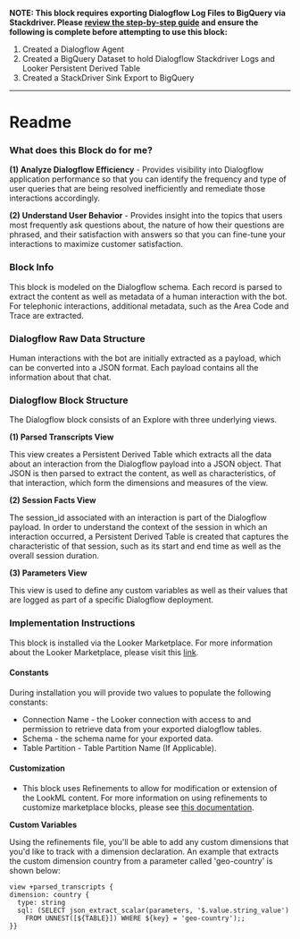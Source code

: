 **NOTE: This block requires exporting Dialogflow Log Files to BigQuery via Stackdriver. Please [review the step-by-step guide](https://github.com/GoogleCloudPlatform/dialogflow-integrations/tree/master/stacklogs-looker) and ensure the following is complete before attempting to use this block:**
1. Created a Dialogflow Agent
2. Created a BigQuery Dataset to hold Dialogflow Stackdriver Logs and Looker Persistent Derived Table
3. Created a StackDriver Sink Export to BigQuery

___
# Readme

### What does this Block do for me?

**(1) Analyze Dialogflow Efficiency** - Provides visibility into Dialogflow application performance so that you can identify the frequency and type of user queries that are being resolved inefficiently and remediate those interactions accordingly.

**(2) Understand User Behavior** - Provides insight into the topics that users most frequently ask questions about, the nature of how their questions are phrased, and their satisfaction with answers so that you can fine-tune your interactions to maximize customer satisfaction.

### Block Info

This block is modeled on the Dialogflow schema. Each record is parsed to extract the content as well as metadata of a human interaction with the bot. For telephonic interactions, additional metadata, such as the Area Code and Trace are extracted.

### Dialogflow Raw Data Structure

Human interactions with the bot are initially extracted as a payload, which can be converted into a JSON format. Each payload contains all the information about that chat.

### Dialogflow Block Structure

The Dialogflow block consists of an Explore with three underlying views.

**(1) Parsed Transcripts View**

This view creates a Persistent Derived Table which extracts all the data about an interaction from the Dialogflow payload into a JSON object. That JSON is then parsed to extract the content, as well as characteristics, of that interaction, which form the dimensions and measures of the view.

**(2) Session Facts View**

The session_id associated with an interaction is part of the Dialogflow payload. In order to understand the context of the session in which an interaction occurred, a Persistent Derived Table is created that captures the characteristic of that session, such as its start and end time as well as the overall session duration.

**(3) Parameters View**

This view is used to define any custom variables as well as their values that are logged as part of a specific Dialogflow deployment.

### Implementation Instructions
This block is installed via the Looker Marketplace. For more information about the Looker Marketplace, please visit this [link](https://docs.looker.com/data-modeling/marketplace).

#### Constants ####
During installation you will provide two values to populate the following constants:
* Connection Name - the Looker connection with access to and permission to retrieve data from your exported dialogflow tables.
* Schema - the schema name for your exported data.
* Table Partition - Table Partition Name (If Applicable).

#### Customization ####
- This block uses Refinements to allow for modification or extension of the LookML content. For more information on using refinements to customize marketplace blocks, please see [this documentation](https://docs.looker.com/data-modeling/marketplace/customize-blocks).

**Custom Variables**

Using the refinements file, you'll be able to add any custom dimensions that you'd like to track with a dimension declaration. An example that extracts the custom dimension country from a parameter called 'geo-country' is shown below:

```
view +parsed_transcripts {
dimension: country {
  type: string
  sql: (SELECT json_extract_scalar(parameters, '$.value.string_value')
    FROM UNNEST([${TABLE}]) WHERE ${key} = 'geo-country');;
}}
```
